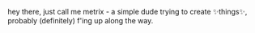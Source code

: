 hey there, just call me metrix - a simple dude trying to create ✨things✨, probably (definitely) f'ing up along the way.

<!---
metrix1337/metrix1337 is a ✨ special ✨ repository because its `README.md` (this file) appears on your GitHub profile.
You can click the Preview link to take a look at your changes.
--->
